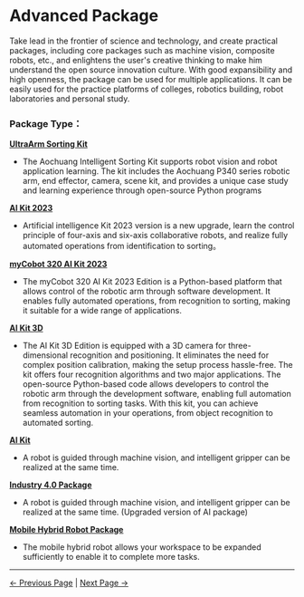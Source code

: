 # Advanced Package

Take lead in the frontier of science and technology, and create practical packages, including core packages such as machine vision, composite robots, etc., and enlightens the user's creative thinking to make him understand the open source innovation culture.
With good expansibility and high openness, the package can be used for multiple applications. It can be easily used for the practice platforms of colleges, robotics building, robot laboratories and personal study.

### Package Type：
[**UltraArm Sorting Kit**](./2.1-Product_Introduction.md)
* The Aochuang Intelligent Sorting Kit supports robot vision and robot application learning. The kit includes the Aochuang P340 series robotic arm, end effector, camera, scene kit, and provides a unique case study and learning experience through open-source Python programs

[**AI Kit 2023**](https://docs.elephantrobotics.com/docs/aikit-2023-cn/)
* Artificial intelligence Kit 2023 version is a new upgrade, learn the control principle of four-axis and six-axis collaborative robots, and realize fully automated operations from identification to sorting。

[**myCobot 320 AI Kit 2023**](https://docs.elephantrobotics.com/docs/aikit-320-2023-cn/)

* The myCobot 320 AI Kit 2023 Edition is a Python-based platform that allows control of the robotic arm through software development. It enables fully automated operations, from recognition to sorting, making it suitable for a wide range of applications.


[**AI Kit 3D**](https://docs.elephantrobotics.com/docs/aikit-3D-cn/)

* The AI Kit 3D Edition is equipped with a 3D camera for three-dimensional recognition and positioning. It eliminates the need for complex position calibration, making the setup process hassle-free. The kit offers four recognition algorithms and two major applications. The open-source Python-based code allows developers to control the robotic arm through the development software, enabling full automation from recognition to sorting tasks. With this kit, you can achieve seamless automation in your operations, from object recognition to automated sorting.

[**AI Kit**](https://docs.elephantrobotics.com/docs/aikit-2023-cn/)

* A robot is guided through machine vision, and intelligent gripper can be realized
at the same time.

[**Industry 4.0 Package**](https://item.taobao.com/item.htm?id=643582789902)

* A robot is guided through machine vision, and intelligent gripper can be realized
at the same time. (Upgraded version of AI package)

[**Mobile Hybrid Robot Package**](https://docs.elephantrobotics.com/docs/myagv-cn/)

* The mobile hybrid robot allows your workspace to be expanded sufficiently to enable it to complete more tasks.








---
[← Previous Page](./1-elephant/1.3-how_to_read.md) | [Next Page → ](./2.1-Product_Introduction.md)